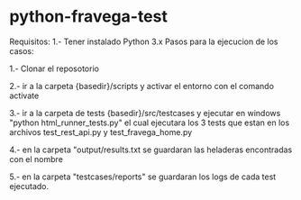 # python-fravega-test

Requisitos:
1.- Tener instalado Python 3.x
Pasos para la ejecucion de los casos:

1.- Clonar el reposotorio 

2.- ir a la carpeta {basedir}/scripts y activar el entorno con el comando activate

3.- ir a la carpeta de tests {basedir}/src/testcases y ejecutar en windows "python html_runner_tests.py" el cual ejecutara los 3 tests que estan en los archivos test_rest_api.py y test_fravega_home.py

4.- en la carpeta "output/results.txt se guardaran las heladeras encontradas con el nombre

5.- en la carpeta "testcases/reports" se guardaran los logs de cada test ejecutado.
